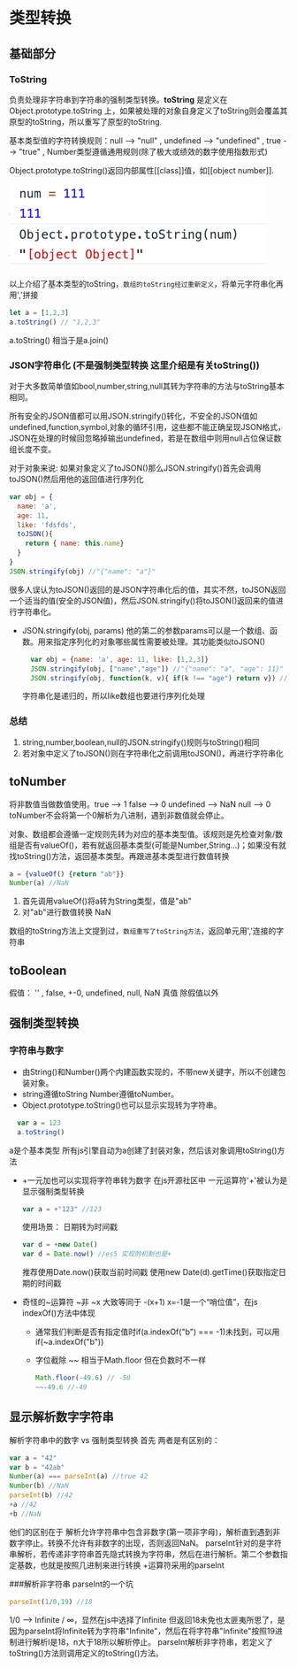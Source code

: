 # 类型转换

## 基础部分

### ToString

负责处理非字符串到字符串的强制类型转换。**toString** 是定义在 Object.prototype.toString 上，如果被处理的对象自身定义了toString则会覆盖其原型的toString，所以重写了原型的toString.

基本类型值的字符转换规则：null --> "null" , undefined --> "undefined" , true --> "true" , Number类型遵循通用规则(除了极大或绩效的数字使用指数形式)

Object.prototype.toString()返回内部属性[[class]]值，如[[object number]].

![avatar](https://github.com/jcqiao/myBlob/raw/gh-pages/code_Class.png)

以上介绍了基本类型的toString，`数组的toString经过重新定义`，将单元字符串化再用','拼接

``` javascript
let a = [1,2,3]
a.toString() // "1,2,3"
```

a.toString() 相当于是a.join()

### JSON字符串化 (不是强制类型转换 这里介绍是有关toString())

对于大多数简单值如bool,number,string,null其转为字符串的方法与toString基本相同。

所有安全的JSON值都可以用JSON.stringify()转化，不安全的JSON值如undefined,function,symbol,对象的循环引用，这些都不能正确呈现JSON格式，JSON在处理的时候回忽略掉输出undefined，若是在数组中则用null占位保证数组长度不变。

对于对象来说:
如果对象定义了toJSON()那么JSON.stringify()首先会调用toJSON()然后用他的返回值进行序列化

``` javascript
var obj = {
  name: 'a',
  age: 11,
  like: 'fdsfds',
  toJSON(){
    return { name: this.name}
  }
}
JSON.stringify(obj) //"{"name": "a"}"
```

很多人误认为toJSON()返回的是JSON字符串化后的值，其实不然，toJSON返回一个适当的值(安全的JSON值)，然后JSON.stringify()将toJSON()返回来的值进行字符串化。

- JSON.stringify(obj, params)
  他的第二的参数params可以是一个数组、函数。用来指定序列化的对象哪些属性需要被处理。其功能类似toJSON()

  ``` javascript
    var obj = {name: 'a', age: 11, like: [1,2,3]}
    JSON.stringify(obj, ["name","age"]) //"{"name": "a", "age": 11}"
    JSON.stringify(obj, function(k, v){ if(k !== "age") return v}) //"{"name": "a", "like": [1,2,3]}"
  ```

  字符串化是递归的，所以like数组也要进行序列化处理

### 总结

1. string,number,boolean,null的JSON.stringify()规则与toString()相同
2. 若对象中定义了toJSON()则在字符串化之前调用toJSON()，再进行字符串化

## toNumber

将非数值当做数值使用。true --> 1 false --> 0 undefined --> NaN null --> 0
toNumber不会将第一个0解析为八进制，遇到非数值就会停止。

对象、数组都会遵循一定规则先转为对应的基本类型值。该规则是先检查对象/数组是否有valueOf()，若有就返回基本类型(可能是Number,String...)；如果没有就找toString()方法，返回基本类型。再跟进基本类型进行数值转换

``` javascript
a = {valueOf() {return "ab"}}
Number(a) //NaN
```

1. 首先调用valueOf()将a转为String类型，值是"ab"
2. 对"ab"进行数值转换 NaN

数组的toString方法上文提到过，`数组重写了toString方法`，返回单元用','连接的字符串

## toBoolean

假值：
'' , false, +-0, undefined, null, NaN
真值
除假值以外

## 强制类型转换

### 字符串与数字

- 由String()和Number()两个内建函数实现的，不带new关键字，所以不创建包装对象。
- string遵循toString Number遵循toNumber。
- Object.prototype.toString()也可以显示实现转为字符串。

``` javascript
  var a = 123
  a.toString()
```

  a是个基本类型 所有js引擎自动为a创建了封装对象，然后该对象调用toString()方法

- +一元加也可以实现将字符串转为数字
  在js开源社区中 一元运算符'+'被认为是显示强制类型转换

  ``` javascript
  var a = +"123" //123
  ```

  使用场景：
  日期转为时间戳

  ``` javascript
  var d = +new Date()
  var d = Date.now() //es5 实现的机制也是+
  ```

  推荐使用Date.now()获取当前时间戳 使用new Date(d).getTime()获取指定日期的时间戳

- 奇怪的~运算符
  ~非 ~x 大致等同于 -(x+1) x=-1是一个“哨位值”，在js indexOf()方法中体现
  - 通常我们判断是否有指定值时if(a.indexOf("b") === -1)未找到，可以用if(~a.indexOf("b"))
  - 字位截除
    ~~ 相当于Math.floor 但在负数时不一样

    ``` javascript
    Math.floor(-49.6) // -50
    ~~-49.6 //-49
    ```

## 显示解析数字字符串

  解析字符串中的数字 vs 强制类型转换
  首先 两者是有区别的：

  ``` javascript
  var a = "42"
  var b = "42ab"
  Number(a) === parseInt(a) //true 42
  Number(b) //NaN
  parseInt(b) //42
  +a //42
  +b //NaN
  ```

  他们的区别在于 解析允许字符串中包含非数字(第一项非字母)，解析直到遇到非数字停止。转换不允许有非数字的出现，否则返回NaN。
  parseInt针对的是字符串解析，若传递非字符串首先隐式转换为字符串，然后在进行解析。第二个参数指定基数，也就是按照几进制来进行转换
  +运算符采用的parseInt

  ###解析非字符串
  parseInt的一个坑

  ``` javascript
  parseInt(1/0,19) //18
  ```

  1/0 --> Infinite / ∞，显然在js中选择了Infinite 但返回18未免也太匪夷所思了，是因为parseInt将Infinite转为字符串"Infinite"，然后在将字符串"Infinite"按照19进制进行解析I是18，n大于18所以解析停止。
  parseInt解析非字符串，若定义了toString()方法则调用定义的toString()方法。
